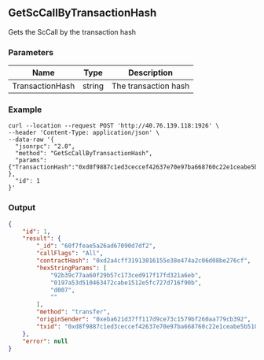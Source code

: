 ## GetScCallByTransactionHash

Gets the ScCall by the transaction hash

### Parameters

| Name         | Type   | Description       |
| ---------------- | -------------- | ------- |
| TransactionHash | string | The transaction hash |

### Example
```shell
curl --location --request POST 'http://40.76.139.118:1926' \
--header 'Content-Type: application/json' \
--data-raw '{  
  "jsonrpc": "2.0",
  "method": "GetScCallByTransactionHash",
  "params": {"TransactionHash":"0xd8f9887c1ed3ceccef42637e70e97ba668760c22e1ceabe5b510ccf70a328c68" },
  "id": 1
}'
```

### Output

```json
{
    "id": 1,
    "result": {
        "_id": "60f7feae5a26ad67090d7df2",
        "callFlags": "All",
        "contractHash": "0xd2a4cff31913016155e38e474a2c06d08be276cf",
        "hexStringParams": [
            "92b39c77aa60f29b57c173ced917f17fd321a6eb",
            "0197a53d510463472cabe1512e5fc727d716f90b",
            "d007",
            ""
        ],
        "method": "transfer",
        "originSender": "0xeba621d37ff117d9ce73c1579bf260aa779cb392",
        "txid": "0xd8f9887c1ed3ceccef42637e70e97ba668760c22e1ceabe5b510ccf70a328c68"
    },
    "error": null
}
```

